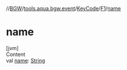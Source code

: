 //[BGW](../../../../index.md)/[tools.aqua.bgw.event](../../index.md)/[KeyCode](../index.md)/[F1](index.md)/[name](name.md)



# name  
[jvm]  
Content  
val [name](name.md): [String](https://kotlinlang.org/api/latest/jvm/stdlib/kotlin/-string/index.html)  



